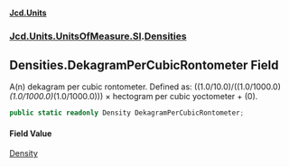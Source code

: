 #### [Jcd.Units](index.md 'index')
### [Jcd.Units.UnitsOfMeasure.SI](Jcd.Units.UnitsOfMeasure.SI.md 'Jcd.Units.UnitsOfMeasure.SI').[Densities](Densities.md 'Jcd.Units.UnitsOfMeasure.SI.Densities')

## Densities.DekagramPerCubicRontometer Field

A(n) dekagram per cubic rontometer. Defined as: ((1.0/10.0)/((1.0/1000.0)*(1.0/1000.0)*(1.0/1000.0))) × hectogram per cubic yoctometer + (0).

```csharp
public static readonly Density DekagramPerCubicRontometer;
```

#### Field Value
[Density](Density.md 'Jcd.Units.UnitTypes.Density')